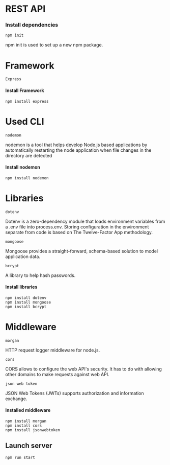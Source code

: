 # REST API

### Install dependencies
```
npm init
```
npm init is used to set up a new npm package.
# Framework
```
Express
```
#### Install Framework
```
npm install express
```
# Used CLI
```
nodemon
```
nodemon is a tool that helps develop Node.js based applications by automatically restarting the node application when file changes in the directory are detected

#### Install nodemon
```
npm install nodemon
```
# Libraries
```
dotenv
```
Dotenv is a zero-dependency module that loads environment variables from a .env file into process.env. Storing configuration in the environment separate from code is based on The Twelve-Factor App methodology.
```
mongoose
```
Mongoose provides a straight-forward, schema-based solution to model application data.
```
bcrypt
```
A library to help hash passwords.

#### Install libraries
```
npm install dotenv
npm install mongoose
npm install bcrypt
```

# Middleware
```
morgan
```
HTTP request logger middleware for node.js.

```
cors
```
CORS allows to configure the web API's security. It has to do with allowing other domains to make requests against web API.

```
json web token
```
JSON Web Tokens (JWTs) supports authorization and information exchange.


#### Installed middleware
```
npm install morgan
npm install cors
npm install jsonwebtoken
```

## Launch server
```
npm run start
```